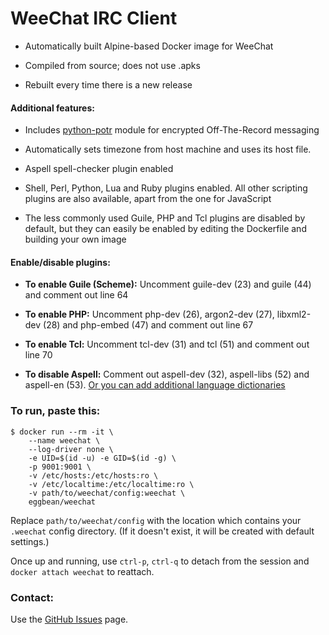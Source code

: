WeeChat IRC Client
==================

* Automatically built Alpine-based Docker image for WeeChat

* Compiled from source; does not use .apks

* Rebuilt every time there is a new release

#### Additional features:

* Includes [python-potr](https://pypi.org/project/python-potr/) module for encrypted Off-The-Record
  messaging

* Automatically sets timezone from host machine and uses its host file.

* Aspell spell-checker plugin enabled

* Shell, Perl, Python, Lua and Ruby plugins enabled. All other scripting plugins are also available,
  apart from the one for JavaScript

* The less commonly used Guile, PHP and Tcl plugins are disabled by default, but they can
  easily be enabled by editing the Dockerfile and building your own image

#### Enable/disable plugins:

* **To enable Guile (Scheme):**
Uncomment guile-dev (23) and guile (44) and comment out line 64

* **To enable PHP:**
Uncomment php-dev (26), argon2-dev (27), libxml2-dev (28) and php-embed (47) and comment out line 67

* **To enable Tcl:**
Uncomment tcl-dev (31) and tcl (51) and comment out line 70

* **To disable Aspell:**
Comment out aspell-dev (32), aspell-libs (52) and aspell-en (53). 
[Or you can add additional language dictionaries](https://ftp.gnu.org/gnu/aspell/dict/0index.html)

### To run, paste this:

    $ docker run --rm -it \
        --name weechat \
        --log-driver none \
        -e UID=$(id -u) -e GID=$(id -g) \
        -p 9001:9001 \
        -v /etc/hosts:/etc/hosts:ro \
        -v /etc/localtime:/etc/localtime:ro \
        -v path/to/weechat/config:weechat \
        eggbean/weechat

Replace ```path/to/weechat/config``` with the location which contains your ```.weechat``` config
directory. (If it doesn't exist, it will be created with default settings.)

Once up and running, use ```ctrl-p```, ```ctrl-q``` to detach from the session and ```docker attach
weechat``` to reattach.

### Contact:

Use the [GitHub Issues](https://github.com/eggbean/docker-weechat/issues) page.
